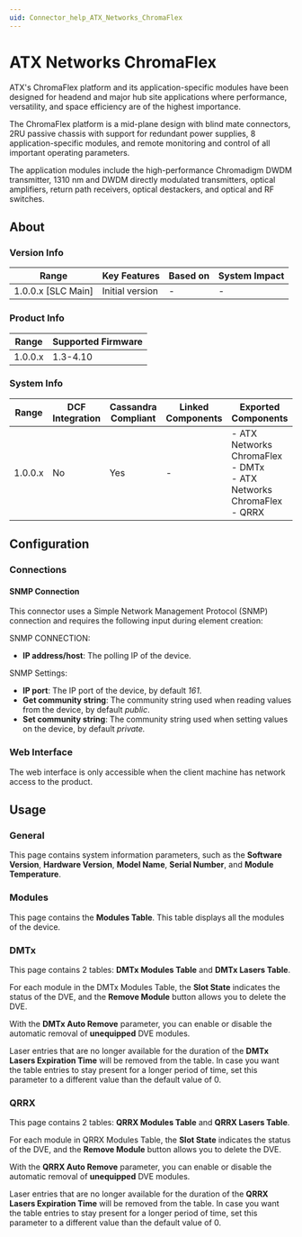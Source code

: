 ```yaml
---
uid: Connector_help_ATX_Networks_ChromaFlex
---
```


# ATX Networks ChromaFlex

ATX's ChromaFlex platform and its application-specific modules have been designed for headend and major hub site applications where performance, versatility, and space efficiency are of the highest importance.

The ChromaFlex platform is a mid-plane design with blind mate connectors, 2RU passive chassis with support for redundant power supplies, 8 application-specific modules, and remote monitoring and control of all important operating parameters.

The application modules include the high-performance Chromadigm DWDM transmitter, 1310 nm and DWDM directly modulated transmitters, optical amplifiers, return path receivers, optical destackers, and optical and RF switches.

## About

### Version Info

| Range                | Key Features     | Based on     | System Impact     |
|----------------------|------------------|--------------|-------------------|
| 1.0.0.x [SLC Main]   | Initial version  | -            | -                 |

### Product Info

| Range     | Supported Firmware     |
|-----------|------------------------|
| 1.0.0.x   | 1.3-4.10               |

### System Info

| Range | DCF Integration | Cassandra Compliant | Linked Components | Exported Components |
|--|--|--|--|--|
| 1.0.0.x | No | Yes | - | - ATX Networks ChromaFlex - DMTx <br>- ATX Networks ChromaFlex - QRRX |

## Configuration

### Connections

#### SNMP Connection

This connector uses a Simple Network Management Protocol (SNMP) connection and requires the following input during element creation:

SNMP CONNECTION:

- **IP address/host**: The polling IP of the device.

SNMP Settings:

- **IP port**: The IP port of the device, by default *161*.
- **Get community string**: The community string used when reading values from the device, by default *public*.
- **Set community string**: The community string used when setting values on the device, by default *private.*

### Web Interface

The web interface is only accessible when the client machine has network access to the product.

## Usage

### General

This page contains system information parameters, such as the **Software Version**, **Hardware Version**, **Model Name**, **Serial Number**, and **Module Temperature**.

### Modules

This page contains the **Modules Table**. This table displays all the modules of the device.

### DMTx

This page contains 2 tables: **DMTx Modules Table** and **DMTx Lasers Table**.

For each module in the DMTx Modules Table, the **Slot State** indicates the status of the DVE, and the **Remove Module** button allows you to delete the DVE.

With the **DMTx Auto Remove** parameter, you can enable or disable the automatic removal of **unequipped** DVE modules.

Laser entries that are no longer available for the duration of the **DMTx Lasers Expiration Time** will be removed from the table. In case you want the table entries to stay present for a longer period of time, set this parameter to a different value than the default value of 0.

### QRRX

This page contains 2 tables: **QRRX Modules Table** and **QRRX Lasers Table**.

For each module in QRRX Modules Table, the **Slot State** indicates the status of the DVE, and the **Remove Module** button allows you to delete the DVE.

With the **QRRX Auto Remove** parameter, you can enable or disable the automatic removal of **unequipped** DVE modules.

Laser entries that are no longer available for the duration of the **QRRX Lasers Expiration Time** will be removed from the table. In case you want the table entries to stay present for a longer period of time, set this parameter to a different value than the default value of 0.
